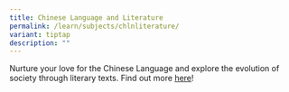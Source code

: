 ```yaml
---
title: Chinese Language and Literature
permalink: /learn/subjects/chlnliterature/
variant: tiptap
description: ""
---
```

<p>Nurture your love for the Chinese Language and explore the evolution of society through literary texts. Find out more <a href="https://www.seab.gov.sg/docs/default-source/national-examinations/syllabus/alevel/2022syllabus/9572_y22_sy.pdf" rel="noopener noreferrer nofollow" target="_blank"><u>here</u></a>!</p>